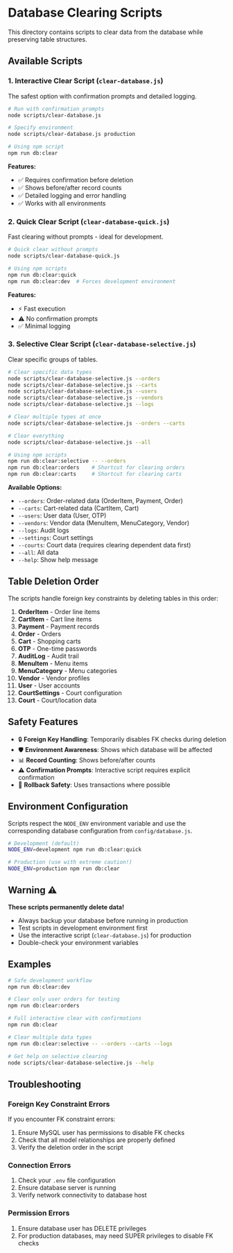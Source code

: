 # Database Clearing Scripts

This directory contains scripts to clear data from the database while preserving table structures.

## Available Scripts

### 1. Interactive Clear Script (`clear-database.js`)
The safest option with confirmation prompts and detailed logging.

```bash
# Run with confirmation prompts
node scripts/clear-database.js

# Specify environment
node scripts/clear-database.js production

# Using npm script
npm run db:clear
```

**Features:**
- ✅ Requires confirmation before deletion
- ✅ Shows before/after record counts
- ✅ Detailed logging and error handling
- ✅ Works with all environments

### 2. Quick Clear Script (`clear-database-quick.js`)
Fast clearing without prompts - ideal for development.

```bash
# Quick clear without prompts
node scripts/clear-database-quick.js

# Using npm scripts
npm run db:clear:quick
npm run db:clear:dev  # Forces development environment
```

**Features:**
- ⚡ Fast execution
- ⚠️  No confirmation prompts
- ✅ Minimal logging

### 3. Selective Clear Script (`clear-database-selective.js`)
Clear specific groups of tables.

```bash
# Clear specific data types
node scripts/clear-database-selective.js --orders
node scripts/clear-database-selective.js --carts
node scripts/clear-database-selective.js --users
node scripts/clear-database-selective.js --vendors
node scripts/clear-database-selective.js --logs

# Clear multiple types at once
node scripts/clear-database-selective.js --orders --carts

# Clear everything
node scripts/clear-database-selective.js --all

# Using npm scripts
npm run db:clear:selective -- --orders
npm run db:clear:orders    # Shortcut for clearing orders
npm run db:clear:carts     # Shortcut for clearing carts
```

**Available Options:**
- `--orders`: Order-related data (OrderItem, Payment, Order)
- `--carts`: Cart-related data (CartItem, Cart)
- `--users`: User data (User, OTP)
- `--vendors`: Vendor data (MenuItem, MenuCategory, Vendor)
- `--logs`: Audit logs
- `--settings`: Court settings
- `--courts`: Court data (requires clearing dependent data first)
- `--all`: All data
- `--help`: Show help message

## Table Deletion Order

The scripts handle foreign key constraints by deleting tables in this order:

1. **OrderItem** - Order line items
2. **CartItem** - Cart line items  
3. **Payment** - Payment records
4. **Order** - Orders
5. **Cart** - Shopping carts
6. **OTP** - One-time passwords
7. **AuditLog** - Audit trail
8. **MenuItem** - Menu items
9. **MenuCategory** - Menu categories
10. **Vendor** - Vendor profiles
11. **User** - User accounts
12. **CourtSettings** - Court configuration
13. **Court** - Court/location data

## Safety Features

- 🔒 **Foreign Key Handling**: Temporarily disables FK checks during deletion
- 🛡️ **Environment Awareness**: Shows which database will be affected
- 📊 **Record Counting**: Shows before/after counts
- ⚠️ **Confirmation Prompts**: Interactive script requires explicit confirmation
- 🔄 **Rollback Safety**: Uses transactions where possible

## Environment Configuration

Scripts respect the `NODE_ENV` environment variable and use the corresponding database configuration from `config/database.js`.

```bash
# Development (default)
NODE_ENV=development npm run db:clear:quick

# Production (use with extreme caution!)
NODE_ENV=production npm run db:clear
```

## Warning ⚠️

**These scripts permanently delete data!** 

- Always backup your database before running in production
- Test scripts in development environment first
- Use the interactive script (`clear-database.js`) for production
- Double-check your environment variables

## Examples

```bash
# Safe development workflow
npm run db:clear:dev

# Clear only user orders for testing
npm run db:clear:orders

# Full interactive clear with confirmations
npm run db:clear

# Clear multiple data types
npm run db:clear:selective -- --orders --carts --logs

# Get help on selective clearing
node scripts/clear-database-selective.js --help
```

## Troubleshooting

### Foreign Key Constraint Errors
If you encounter FK constraint errors:
1. Ensure MySQL user has permissions to disable FK checks
2. Check that all model relationships are properly defined
3. Verify the deletion order in the script

### Connection Errors
1. Check your `.env` file configuration
2. Ensure database server is running
3. Verify network connectivity to database host

### Permission Errors
1. Ensure database user has DELETE privileges
2. For production databases, may need SUPER privileges to disable FK checks
